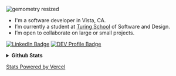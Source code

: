 ![gemometry resized](https://user-images.githubusercontent.com/56685055/127572202-0044705a-92eb-43c7-8f34-0231ba704c5e.jpeg)

- I'm a software developer in Vista, CA.
- I’m currently a student at [Turing School](https://turing.io/) of Software and Design.
- I’m open to collaborate on large or small projects.

[![LinkedIn Badge](https://img.shields.io/badge/LinkedIn-Profile-informational?style=flat&logo=linkedin&logoColor=white&color=0D76A8)](https://www.linkedin.com/in/mattkragen/)
[![DEV Profile Badge](https://img.shields.io/badge/DEV-Profile-green)](https://dev.to/inomn1aparatus/)

<details>	
  <summary><b>Github Stats</b></summary>
  <br />
  <img height="180em" src="https://github-readme-stats.vercel.app/api?username=InOmn1aParatus&show_icons=true&hide=stars&theme=chartreuse-dark" />
  <img height="180em" src="https://github-readme-stats.vercel.app/api/top-langs/?username=InOmn1aParatus&theme=chartreuse-dark&layout=compact" />
</details>

[Stats Powered by Vercel](https://vercel.com?utm_source=github_readme_stats_team&utm_campaign=oss)

<!---
InOmn1aParatus/InOmn1aParatus is a ✨ special ✨ repository because its `README.md` (this file) appears on your GitHub profile.
You can click the Preview link to take a look at your changes.
--->
